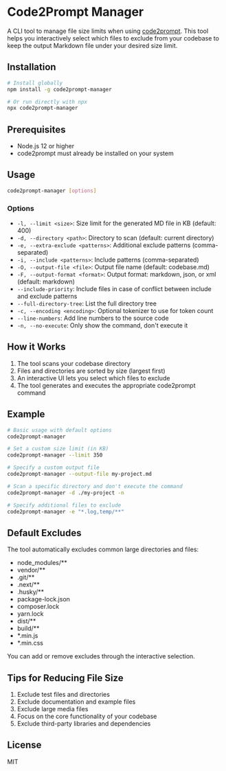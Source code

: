 # Code2Prompt Manager

A CLI tool to manage file size limits when using [code2prompt](https://github.com/mufeedvh/code2prompt). This tool helps you interactively select which files to exclude from your codebase to keep the output Markdown file under your desired size limit.

## Installation

```bash
# Install globally
npm install -g code2prompt-manager

# Or run directly with npx
npx code2prompt-manager
```

## Prerequisites

- Node.js 12 or higher
- code2prompt must already be installed on your system

## Usage

```bash
code2prompt-manager [options]
```

### Options

- `-l, --limit <size>`: Size limit for the generated MD file in KB (default: 400)
- `-d, --directory <path>`: Directory to scan (default: current directory)
- `-e, --extra-exclude <patterns>`: Additional exclude patterns (comma-separated)
- `-i, --include <patterns>`: Include patterns (comma-separated)
- `-O, --output-file <file>`: Output file name (default: codebase.md)
- `-F, --output-format <format>`: Output format: markdown, json, or xml (default: markdown)
- `--include-priority`: Include files in case of conflict between include and exclude patterns
- `--full-directory-tree`: List the full directory tree
- `-c, --encoding <encoding>`: Optional tokenizer to use for token count
- `--line-numbers`: Add line numbers to the source code
- `-n, --no-execute`: Only show the command, don't execute it

## How it Works

1. The tool scans your codebase directory
2. Files and directories are sorted by size (largest first)
3. An interactive UI lets you select which files to exclude
4. The tool generates and executes the appropriate code2prompt command

## Example

```bash
# Basic usage with default options
code2prompt-manager

# Set a custom size limit (in KB)
code2prompt-manager --limit 350

# Specify a custom output file
code2prompt-manager --output-file my-project.md

# Scan a specific directory and don't execute the command
code2prompt-manager -d ./my-project -n

# Specify additional files to exclude
code2prompt-manager -e "*.log,temp/**"
```

## Default Excludes

The tool automatically excludes common large directories and files:

- node_modules/**
- vendor/**
- .git/**
- .next/**
- .husky/**
- package-lock.json
- composer.lock
- yarn.lock
- dist/**
- build/**
- *.min.js
- *.min.css

You can add or remove excludes through the interactive selection.

## Tips for Reducing File Size

1. Exclude test files and directories
2. Exclude documentation and example files
3. Exclude large media files
4. Focus on the core functionality of your codebase
5. Exclude third-party libraries and dependencies

## License

MIT
